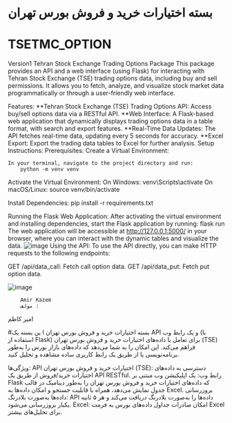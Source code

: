 
# بسته اختیارات خرید و فروش بورس تهران
# TSETMC_OPTION

Version1
Tehran Stock Exchange Trading Options Package
This package provides an API and a web interface (using Flask) for interacting with Tehran Stock Exchange (TSE) trading options data, including buy and sell permissions. It allows you to fetch, analyze, and visualize stock market data programmatically or through a user-friendly web interface.
        
Features:
    **Tehran Stock Exchange (TSE) Trading Options API: Access buy/sell options data via a RESTful API.
    **Web Interface: A Flask-based web application that dynamically displays trading options data in a table format, with search and export features.
    **Real-Time Data Updates: The API fetches real-time data, updating every 5 seconds for accuracy.
    **Excel Export: Export the trading data tables to Excel for further analysis.
Setup Instructions:
Prerequisites:
Create a Virtual Environment:
        
    In your terminal, navigate to the project directory and run:
        python -m venv venv

Activate the Virtual Environment:
    On Windows:
    venv\Scripts\activate
    On macOS/Linux:
     source venv/bin/activate
     
Install Dependencies:
    pip install -r requirements.txt

Running the Flask Web Application:
  After activating the virtual environment and installing dependencies, start the Flask application by running:
    flask run
  The web application will be accessible at http://127.0.0.1:5000/ in your browser, where you can interact with the dynamic tables and visualize the data.
        ![image](https://github.com/user-attachments/assets/80c8c6be-b3d5-40e9-9402-a14d63e59de4)
Using the API:
To use the API directly, you can make HTTP requests to the following endpoints:

  GET /api/data_call: Fetch call option data.
  GET /api/data_put: Fetch put option data.

 ![image](https://github.com/user-attachments/assets/e1d36106-28f7-42b5-a3a7-f01e1f005642)

        Amir Kazem
        مولف :
امیر کاظم

#بسته اختیارات خرید و فروش بورس تهران
ا        ین بسته یک API و یک رابط وب (با استفاده از Flask) برای تعامل با داده‌های اختیارات خرید و فروش بورس تهران (TSE) فراهم می‌کند. این امکان را به شما می‌دهد که داده‌های بازار بورس را به‌طور برنامه‌نویسی یا از طریق یک رابط کاربری ساده مشاهده و تحلیل کنید.

ویژگی‌ها:
        API اختیارات خرید و فروش بورس تهران (TSE): دسترسی به داده‌های اختیارات خرید/فروش از طریق یک API RESTful.
        رابط وب: یک اپلیکیشن وب مبتنی بر Flask که داده‌های اختیارات خرید و فروش بورس تهران را به‌طور دینامیک در قالب جدول نمایش می‌دهد، همراه با قابلیت جستجو و امکان  داده‌ها به Excel.
        بروزرسانی داده‌ها به‌صورت بلادرنگ: API داده‌ها را به‌صورت بلادرنگ دریافت می‌کند و هر ۵ ثانیه یکبار بروزرسانی می‌شود.
        Excel: امکان صادرات جداول داده‌های بورس به فرمت Excel برای تحلیل‌های بیشتر.
